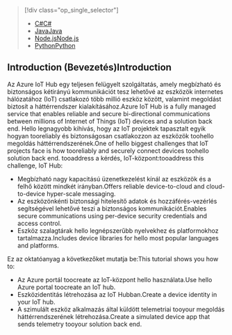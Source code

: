> [!div class="op_single_selector"]
> * [<span data-ttu-id="ecbc5-101">C#</span><span class="sxs-lookup"><span data-stu-id="ecbc5-101">C#</span></span>](../articles/iot-hub/iot-hub-csharp-csharp-getstarted.md)
> * [<span data-ttu-id="ecbc5-102">Java</span><span class="sxs-lookup"><span data-stu-id="ecbc5-102">Java</span></span>](../articles/iot-hub/iot-hub-java-java-getstarted.md)
> * [<span data-ttu-id="ecbc5-103">Node.js</span><span class="sxs-lookup"><span data-stu-id="ecbc5-103">Node.js</span></span>](../articles/iot-hub/iot-hub-node-node-getstarted.md)
> * [<span data-ttu-id="ecbc5-104">Python</span><span class="sxs-lookup"><span data-stu-id="ecbc5-104">Python</span></span>](../articles/iot-hub/iot-hub-python-getstarted.md)
> 
> 

## <a name="introduction"></a><span data-ttu-id="ecbc5-105">Introduction (Bevezetés)</span><span class="sxs-lookup"><span data-stu-id="ecbc5-105">Introduction</span></span>
<span data-ttu-id="ecbc5-106">Az Azure IoT Hub egy teljesen felügyelt szolgáltatás, amely megbízható és biztonságos kétirányú kommunikációt tesz lehetővé az eszközök internetes hálózatához (IoT) csatlakozó több millió eszköz között, valamint megoldást biztosít a háttérrendszer kialakításához.</span><span class="sxs-lookup"><span data-stu-id="ecbc5-106">Azure IoT Hub is a fully managed service that enables reliable and secure bi-directional communications between millions of Internet of Things (IoT) devices and a solution back end.</span></span> <span data-ttu-id="ecbc5-107">Hello legnagyobb kihívás, hogy az IoT projektek tapasztalt egyik hogyan tooreliably és biztonságosan csatlakozzon az eszközök toohello megoldás háttérrendszerének.</span><span class="sxs-lookup"><span data-stu-id="ecbc5-107">One of hello biggest challenges that IoT projects face is how tooreliably and securely connect devices toohello solution back end.</span></span> <span data-ttu-id="ecbc5-108">tooaddress a kérdés, IoT-központ:</span><span class="sxs-lookup"><span data-stu-id="ecbc5-108">tooaddress this challenge, IoT Hub:</span></span>

* <span data-ttu-id="ecbc5-109">Megbízható nagy kapacitású üzenetkezelést kínál az eszközök és a felhő között mindkét irányban.</span><span class="sxs-lookup"><span data-stu-id="ecbc5-109">Offers reliable device-to-cloud and cloud-to-device hyper-scale messaging.</span></span>
* <span data-ttu-id="ecbc5-110">Az eszközönkénti biztonsági hitelesítő adatok és hozzáférés-vezérlés segítségével lehetővé teszi a biztonságos kommunikációt.</span><span class="sxs-lookup"><span data-stu-id="ecbc5-110">Enables secure communications using per-device security credentials and access control.</span></span>
* <span data-ttu-id="ecbc5-111">Eszköz szalagtárak hello legnépszerűbb nyelvekhez és platformokhoz tartalmazza.</span><span class="sxs-lookup"><span data-stu-id="ecbc5-111">Includes device libraries for hello most popular languages and platforms.</span></span>

<span data-ttu-id="ecbc5-112">Ez az oktatóanyag a következőket mutatja be:</span><span class="sxs-lookup"><span data-stu-id="ecbc5-112">This tutorial shows you how to:</span></span>

* <span data-ttu-id="ecbc5-113">Az Azure portál toocreate az IoT-központ hello használata.</span><span class="sxs-lookup"><span data-stu-id="ecbc5-113">Use hello Azure portal toocreate an IoT hub.</span></span>
* <span data-ttu-id="ecbc5-114">Eszközidentitás létrehozása az IoT Hubban.</span><span class="sxs-lookup"><span data-stu-id="ecbc5-114">Create a device identity in your IoT hub.</span></span>
* <span data-ttu-id="ecbc5-115">A szimulált eszköz alkalmazás által küldött telemetriai tooyour megoldás háttérrendszerének létrehozása.</span><span class="sxs-lookup"><span data-stu-id="ecbc5-115">Create a simulated device app that sends telemetry tooyour solution back end.</span></span>

